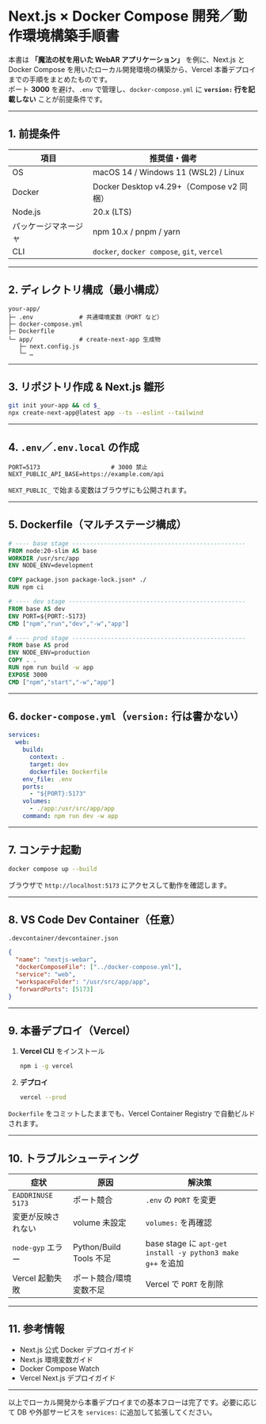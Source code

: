 # Next.js × Docker Compose 開発／動作環境構築手順書

本書は **「魔法の杖を用いた WebAR アプリケーション」** を例に、Next.js と Docker Compose を用いたローカル開発環境の構築から、Vercel 本番デプロイまでの手順をまとめたものです。  
ポート **3000** を避け、`.env` で管理し、`docker-compose.yml` に **`version:` 行を記載しない** ことが前提条件です。

---

## 1. 前提条件

| 項目 | 推奨値・備考 |
|------|--------------|
| OS | macOS 14 / Windows 11 (WSL2) / Linux |
| Docker | Docker Desktop v4.29+（Compose v2 同梱） |
| Node.js | 20.x (LTS) |
| パッケージマネージャ | npm 10.x / pnpm / yarn |
| CLI | `docker`, `docker compose`, `git`, `vercel` |

---

## 2. ディレクトリ構成（最小構成）

```text
your-app/
├─ .env             # 共通環境変数（PORT など）
├─ docker-compose.yml
├─ Dockerfile
└─ app/             # create‑next‑app 生成物
   ├─ next.config.js
   └─ …
```

---

## 3. リポジトリ作成 & Next.js 雛形

```bash
git init your-app && cd $_
npx create-next-app@latest app --ts --eslint --tailwind
```

---

## 4. `.env`／`.env.local` の作成

```dotenv
PORT=5173                    # 3000 禁止
NEXT_PUBLIC_API_BASE=https://example.com/api
```

`NEXT_PUBLIC_` で始まる変数はブラウザにも公開されます。

---

## 5. Dockerfile（マルチステージ構成）

```dockerfile
# ---- base stage -------------------------------------------------
FROM node:20-slim AS base
WORKDIR /usr/src/app
ENV NODE_ENV=development

COPY package.json package-lock.json* ./
RUN npm ci

# ---- dev stage --------------------------------------------------
FROM base AS dev
ENV PORT=${PORT:-5173}
CMD ["npm","run","dev","-w","app"]

# ---- prod stage -------------------------------------------------
FROM base AS prod
ENV NODE_ENV=production
COPY . .
RUN npm run build -w app
EXPOSE 3000
CMD ["npm","start","-w","app"]
```

---

## 6. `docker-compose.yml`（`version:` 行は書かない）

```yaml
services:
  web:
    build:
      context: .
      target: dev
      dockerfile: Dockerfile
    env_file: .env
    ports:
      - "${PORT}:5173"
    volumes:
      - ./app:/usr/src/app/app
    command: npm run dev -w app
```

---

## 7. コンテナ起動

```bash
docker compose up --build
```

ブラウザで `http://localhost:5173` にアクセスして動作を確認します。

---

## 8. VS Code Dev Container（任意）

`.devcontainer/devcontainer.json`

```json
{
  "name": "nextjs-webar",
  "dockerComposeFile": ["../docker-compose.yml"],
  "service": "web",
  "workspaceFolder": "/usr/src/app/app",
  "forwardPorts": [5173]
}
```

---

## 9. 本番デプロイ（Vercel）

1. **Vercel CLI** をインストール  
   ```bash
   npm i -g vercel
   ```
2. **デプロイ**  
   ```bash
   vercel --prod
   ```

`Dockerfile` をコミットしたままでも、Vercel Container Registry で自動ビルドされます。

---

## 10. トラブルシューティング

| 症状 | 原因 | 解決策 |
|------|------|--------|
| `EADDRINUSE 5173` | ポート競合 | `.env` の `PORT` を変更 |
| 変更が反映されない | volume 未設定 | `volumes:` を再確認 |
| `node-gyp` エラー | Python/Build Tools 不足 | base stage に `apt-get install -y python3 make g++` を追加 |
| Vercel 起動失敗 | ポート競合/環境変数不足 | Vercel で `PORT` を削除 |

---

## 11. 参考情報

- Next.js 公式 Docker デプロイガイド  
- Next.js 環境変数ガイド  
- Docker Compose Watch  
- Vercel Next.js デプロイガイド  

---

以上でローカル開発から本番デプロイまでの基本フローは完了です。必要に応じて DB や外部サービスを `services:` に追加して拡張してください。
